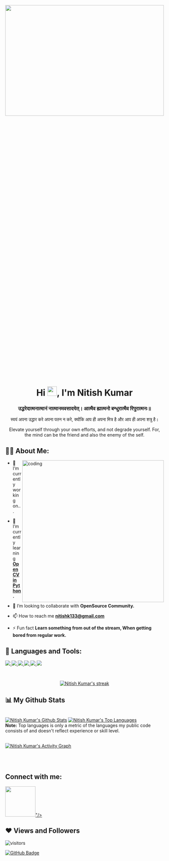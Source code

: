 <a href="#"><img width="100%" height="30%" src="https://media.giphy.com/media/26tn33aiTi1jkl6H6/giphy.gif" height="175px"/></a>

<h1 align="center">Hi <img src="https://raw.githubusercontent.com/MartinHeinz/MartinHeinz/master/wave.gif" width="30px">, I'm Nitish Kumar</h1>

<h3 align="center">उद्धरेदात्मनात्मानं नात्मानमवसादयेत्।
आत्मैव ह्यात्मनो बन्धुरात्मैव रिपुरात्मनः॥</h3>

<p align="center"> स्वयं अपना उद्धार करे अपना पतन न करे,
     क्योंकि आप ही अपना मित्र है और आप ही अपना शत्रु है। </p>

<p align="center"> Elevate yourself through your own efforts, and not degrade yourself. For, the mind can be the friend and also the enemy of the self.</p>

## 🙋‍♂️ About Me:
<img align="right" alt="coding" width="450" src="https://media4.giphy.com/media/RbDKaczqWovIugyJmW/giphy.gif?cid=ecf05e47mmiq34sp44xp621iymhmkwfvfu7amqh1y1qejsnl&rid=giphy.gif&ct=g">

- 🔭 I’m currently working on...

- 🌱 I’m currently learning **[OpenCV in Python](https://opencv.org/).**

- 👯 I’m looking to collaborate with **OpenSource Community.**

- 📫 How to reach me **nitishk133@gmail.com**

- ⚡ Fun fact **Learn something from out of the stream, When getting bored from regular work.**

<!--
**sanchaya-108/sanchaya-108** is a ✨ _special_ ✨ repository because its `README.md` (this file) appears on your GitHub profile.

Here are some ideas to get you started:

- 🔭 I’m currently working on...
- 🌱 I’m currently learning **OpenCV in Python.**
- 👯 I’m looking to collaborate an **Open Source Community.**
- 🤔 I’m looking for help with **Automation stuff by python.**
- 💬 Ask me about 
- 📫 How to reach me: **nitishk133@gmail.com**
- 😄 Pronouns: ...
- ⚡ Fun fact: **Learn something from out of the stream, When getting bored from regular work.**
-->

## 🚀 Languages and Tools:

<p align="left"> 
     <a href="https://www.java.com" target="_blank"> <img src="https://img.icons8.com/color/48/000000/c-programming.png"/> </a>
    <a href="https://www.javatpoint.com/cpp-tutorial" target="_blank"> <img src="https://img.icons8.com/color/48/000000/c-plus-plus-logo.png"/> </a>
    <a href="https://www.python.org/" target="_blank"> <img src="https://img.icons8.com/color/48/000000/python--v2.png"/> </a> 
    <a href="https://www.mathworks.com/products/matlab.html" target="_blank"> <img src="https://img.icons8.com/fluency/48/000000/matlab.png"/> </a> 
    <a href="https://developer.mozilla.org/en-US/docs/Web/HTML" target="_blank"> <img src="https://img.icons8.com/color/48/000000/html-5.png"/> </a> 
    <a href="https://developer.mozilla.org/en-US/docs/Learn/CSS/First_steps/What_is_CSS" target="_blank"> <img src="https://img.icons8.com/color/48/000000/css3.png"/> </a> 
</p>

<!-- [![React Badge](https://img.shields.io/badge/-React-61DBFB?style=for-the-badge&labelColor=black&logo=react&logoColor=61DBFB)](#)  [![Javascript Badge](https://img.shields.io/badge/-Javascript-F0DB4F?style=for-the-badge&labelColor=black&logo=javascript&logoColor=F0DB4F)](#) [![Typescript Badge](https://img.shields.io/badge/-Typescript-007acc?style=for-the-badge&labelColor=black&logo=typescript&logoColor=007acc)](#) [![Nodejs Badge](https://img.shields.io/badge/-Nodejs-3C873A?style=for-the-badge&labelColor=black&logo=node.js&logoColor=3C873A)](#) [![GraphQL Badge](https://img.shields.io/badge/-GraphQl-e535ab?style=for-the-badge&labelColor=black&logo=node.js&logoColor=e535ab)](#) -->
<br/>

<p align="center">
    <a href="https://github.com/sanchaya-108/github-readme-streak-stats">
        <img title="🔥 Get streak stats for your profile at git.io/streak-stats" alt="Nitish Kumar's streak" src="http://github-readme-streak-stats.herokuapp.com?user=sanchaya-108&theme=great-gatsby&date_format=M%20j%5B%2C%20Y%5D"/>
    </a>
</p>

## 📊 My Github Stats

  <br/>
    <a href="https://github.com/sanchaya-108/github-readme-stats"><img alt="Nitish Kumar's Github Stats" src="https://github-readme-stats.vercel.app/api?username=sanchaya-108&show_icons=true&count_private=true&theme=great-gatsby&hide_border=true&bg_color=0D1117" /></a>
  <a href="https://github.com/sanchaya-108/github-readme-stats"><img alt="Nitish Kumar's Top Languages" src="https://github-readme-stats.vercel.app/api/top-langs/?username=sanchaya-108&langs_count=8&count_private=true&layout=compact&theme=great-gatsby&hide_border=true&bg_color=0D1117" /></a>
  <br/>
  <b>Note:</b> Top languages is only a metric of the languages my public code consists of and doesn't reflect experience or skill level.


<br/>
<br/>

<a href="https://github.com/sanchaya-108/github-readme-activity-graph"><img alt="Nitish Kumar's Activity Graph" src="https://activity-graph.herokuapp.com/graph?username=sanchaya-108&bg_color=0D1117&color=ff9945&line=ff9945&point=FFFFFF&hide_border=true" /></a>

<br/>
<br/>

## Connect with me:
<p align="left">

<a href = "https://www.linkedin.com/in/nitish-kumar-663421118/"><img src="http://www.w3.org/2000/svg" x="0px" y="0px"
width="96" height="96"
viewBox="0 0 171 171"
style=" fill:#000000;"><g transform=""><g fill="none" fill-rule="nonzero" stroke="none" stroke-width="1" stroke-linecap="butt" stroke-linejoin="miter" stroke-miterlimit="10" stroke-dasharray="" stroke-dashoffset="0" font-family="none" font-weight="none" font-size="none" text-anchor="none" style="mix-blend-mode: normal"><path d="M0,171.99406v-171.99406h171.99406v171.99406z" fill="#ffffff"></path><path d="" fill="none"></path><g><path d="M149.625,131.8125c0,9.83963 -7.97287,17.8125 -17.8125,17.8125h-92.625c-9.83606,0 -17.8125,-7.97287 -17.8125,-17.8125v-92.625c0,-9.83963 7.97644,-17.8125 17.8125,-17.8125h92.625c9.83963,0 17.8125,7.97287 17.8125,17.8125z" fill="#e67e22"></path><path d="M106.875,131.8125v-35.97769c0,-6.01706 -2.91769,-9.61163 -7.809,-9.61163c-2.90344,0 -5.03738,1.63519 -6.33769,4.85925c-0.06056,0.228 -0.14606,1.15781 -0.11044,3.96863l0.00713,36.76144h-24.9375v-67.6875h24.9375v3.77981c3.64087,-2.51156 8.10469,-3.77981 13.31663,-3.77981c16.19869,0 25.86731,11.01881 25.86731,29.47612l0.00356,38.21138zM39.1875,131.8125v-67.6875h12.31556c-7.13569,0 -12.31556,-5.244 -12.31556,-12.47231c0,-7.22119 5.26537,-12.46519 12.51863,-12.46519c7.16775,0 12.27281,5.09794 12.41888,12.39394c0,7.28175 -5.26894,12.54356 -12.52219,12.54356h12.52219v67.6875z" fill="#000000" opacity="0.05"></path><path d="M108.65625,130.03125v-34.19644c0,-7.02881 -3.67294,-11.39288 -9.59025,-11.39288c-4.61344,0 -6.89344,3.249 -7.99069,5.97431c-0.29213,0.70894 -0.25294,3.52331 -0.23869,4.72388l0.00713,34.89113h-21.375v-64.125h21.375v5.83537c2.83219,-2.93194 7.39219,-5.83537 15.09788,-5.83537c15.08006,0 24.08606,10.35262 24.08606,27.69487l0.00356,36.43013zM40.96875,130.03125v-64.125h21.375v64.125zM51.50306,62.34375c-6.10256,0 -10.53431,-4.49587 -10.53431,-10.69106c0,-6.19162 4.51725,-10.68394 10.73738,-10.68394c6.14175,0 10.51294,4.37831 10.63763,10.64831c0,6.23081 -4.51725,10.72669 -10.74094,10.72669z" fill="#000000" opacity="0.07"></path><path d="M42.75,67.6875h17.8125v60.5625h-17.8125zM51.60281,60.5625h-0.09975c-5.31525,0 -8.75306,-3.9615 -8.75306,-8.90981c0,-5.05519 3.54469,-8.90269 8.95613,-8.90269c5.41856,0 8.75663,3.8475 8.85638,8.90269c0,4.94475 -3.43781,8.90981 -8.95969,8.90981zM128.25,128.25h-17.8125v-32.41519c0,-7.83038 -4.36406,-13.17413 -11.3715,-13.17413c-5.34731,0 -8.24006,3.60525 -9.64369,7.08938c-0.513,1.24688 -0.35981,4.69537 -0.35981,6.43744v32.0625h-17.8125v-60.5625h17.8125v9.3195c2.56856,-3.97575 6.59063,-9.3195 16.87913,-9.3195c12.74663,0 22.30481,8.01563 22.30481,25.91362l0.00356,34.64888z" fill="#ffffff"></path></g><path d="" fill="none"></path></g></g></svg>"/></a>

</p>

## ❤ Views and Followers
<!-- <a href="https://github.com/Meghna-DAS/github-profile-views-counter">
    <img src="https://komarev.com/ghpvc/?username=sanchaya-108&color=#ff9945"> -->
 ![visitors](https://visitor-badge.glitch.me/badge?page_id=sanchaya-108&left_color=gray&right_color=orange)
    
</a>
<a href="https://github.com/sanchaya-108?tab=followers"><img src="https://img.shields.io/github/followers/sanchaya-108?label=Followers&style=social" alt="GitHub Badge"></a>
